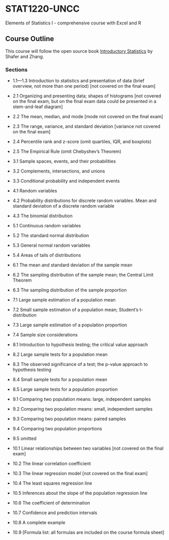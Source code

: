# STAT1220-UNCC
Elements of Statistics I - comprehensive course with Excel and R

## Course Outline 

This course will follow the open source book 
[Introductory Statistics](https://stats.libretexts.org/Bookshelves/Introductory_Statistics/Introductory_Statistics_(Shafer_and_Zhang)) by Shafer and Zhang. 

### Sections

- 1.1—1.3 Introduction to statistics and presentation of data (brief overview, not more than one period) [not covered on the final exam]
- 2.1 Organizing and presenting data; shapes of histograms [not covered on the final exam, but on the final exam data could be presented in a stem-and-leaf diagram] 

- 2.2 The mean, median, and mode [mode not covered on the final exam] 

- 2.3 The range, variance, and standard deviation [variance not covered on the final exam] 

- 2.4 Percentile rank and z-score (omit quartiles, IQR, and boxplots) 

- 2.5 The Empirical Rule (omit Chebyshev’s Theorem) 

- 3.1 Sample spaces, events, and their probabilities 

- 3.2 Complements, intersections, and unions 

- 3.3 Conditional probability and independent events 

- 4.1 Random variables 

- 4.2 Probability distributions for discrete random variables. Mean and standard deviation of a discrete random variable 

- 4.3 The binomial distribution 

- 5.1 Continuous random variables 

- 5.2 The standard normal distribution 

- 5.3 General normal random variables 

- 5.4 Areas of tails of distributions 

- 6.1 The mean and standard deviation of the sample mean 

- 6.2 The sampling distribution of the sample mean; the Central Limit Theorem 

- 6.3 The sampling distribution of the sample proportion 

- 7.1 Large sample estimation of a population mean 

- 7.2 Small sample estimation of a population mean; Student’s t-distribution 

- 7.3 Large sample estimation of a population proportion 

- 7.4 Sample size considerations 

- 8.1 Introduction to hypothesis testing; the critical value approach 

- 8.2 Large sample tests for a population mean 

- 8.3 The observed significance of a test; the p-value approach to hypothesis testing 

- 8.4 Small sample tests for a population mean 

- 8.5 Large sample tests for a population proportion 

- 9.1 Comparing two population means: large, independent samples 

- 9.2 Comparing two population means: small, independent samples 

- 9.3 Comparing two population means: paired samples 

- 9.4 Comparing two population proportions 

- 9.5 omitted 

- 10.1 Linear relationships between two variables [not covered on the final exam] 

- 10.2 The linear correlation coefficient 

- 10.3 The linear regression model [not covered on the final exam] 

- 10.4 The least squares regression line 

- 10.5 Inferences about the slope of the population regression line 

- 10.6 The coefficient of determination 

- 10.7 Confidence and prediction intervals 

- 10.8 A complete example 

- 10.9 [Formula list: all formulas are included on the course formula sheet]
